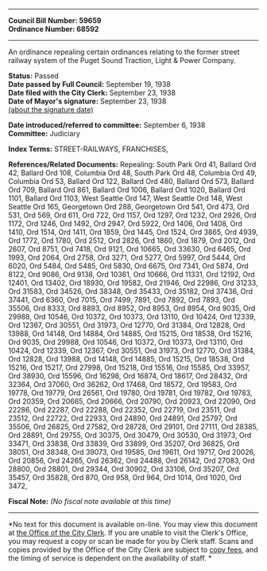 * * * * *  
  
**Council Bill Number: [](#h0)[](#h2)59659**   
**Ordinance Number: 68592**  
  
* * * * *  
  
An ordinance repealing certain ordinances relating to the former street railway system of the Puget Sound Traction, Light & Power Company.  
  
**Status:** Passed   
**Date passed by Full Council:** September 19, 1938   
**Date filed with the City Clerk:** September 23, 1938   
**Date of Mayor's signature:** September 23, 1938   
[(about the signature date)](/~public/approvaldate.htm)   
  
  
**Date introduced/referred to committee:** September 6, 1938   
**Committee:** Judiciary   
  
**Index Terms:** STREET-RAILWAYS, FRANCHISES,  
  
**References/Related Documents:** Repealing: South Park Ord 41, Ballard Ord 42, Ballard Ord 108, Columbia Ord 48, South Park Ord 48, Columbia Ord 49, Columbia Ord 53, Ballard Ord 122, Ballard Ord 480, Ballard Ord 573, Ballard Ord 709, Ballard Ord 861, Ballard Ord 1006, Ballard Ord 1020, Ballard Ord 1101, Ballard Ord 1103, West Seattle Ord 147, West Seattle Ord 148, West Seattle Ord 165, Georgetown Ord 288, Georgetown Ord 541, Ord 473, Ord 531, Ord 569, Ord 611, Ord 722, Ord 1157, Ord 1297, Ord 1232, Ord 2926, Ord 1172, Ord 1246, Ord 1492, Ord 2947, Ord 5922, Ord 1406, Ord 1408, Ord 1410, Ord 1514, Ord 1411, Ord 1859, Ord 1445, Ord 1524, Ord 3865, Ord 4939, Ord 1772, Ord 1780, Ord 2512, Ord 2826, Ord 1860, Ord 1879, Ord 2012, Ord 2607, Ord 8751, Ord 7418, Ord 9121, Ord 10665, Ord 33630, Ord 6465, Ord 1993, Ord 2064, Ord 2758, Ord 3271, Ord 5277, Ord 5997, Ord 5444, Ord 6020, Ord 5484, Ord 5485, Ord 5830, Ord 6675, Ord 7341, Ord 5874, Ord 8122, Ord 9086, Ord 9138, Ord 10361, Ord 10666, Ord 11331, Ord 12192, Ord 12401, Ord 13402, Ord 18930, Ord 19582, Ord 21946, Ord 22986, Ord 31233, Ord 31583, Ord 34526, Ord 38348, Ord 35433, Ord 35182, Ord 37436, Ord 37441, Ord 6360, Ord 7015, Ord 7499, 7891, Ord 7892, Ord 7893, Ord 35506, Ord 8333, Ord 8893, Ord 8952, Ord 8953, Ord 8954, Ord 9035, Ord 29988, Ord 10546, Ord 10372, Ord 10373, Ord 13110, Ord 10424, Ord 12339, Ord 12367, Ord 30551, Ord 31973, Ord 12770, Ord 31384, Ord 12828, Ord 13988, Ord 14148, Ord 14884, Ord 14885, Ord 15215, Ord 18538, Ord 15216, Ord 9035, Ord 29988, Ord 10546, Ord 10372, Ord 10373, Ord 13110, Ord 10424, Ord 12339, Ord 12367, Ord 30551, Ord 31973, Ord 12770, Ord 31384, Ord 12828, Ord 13988, Ord 14148, Ord 14885, Ord 15215, Ord 18538, Ord 15216, Ord 15217, Ord 27998, Ord 15218, Ord 15516, Ord 15585, Ord 33957, Ord 38930, Ord 15596, Ord 16298, Ord 16874, Ord 18617, Ord 28432, Ord 32364, Ord 37060, Ord 36262, Ord 17468, Ord 18572, Ord 19583, Ord 19778, Ord 19779, Ord 26561, Ord 19780, Ord 19781, Ord 19782, Ord 19783, Ord 20359, Ord 20665, Ord 20666, Ord 20790, Ord 20923, Ord 22090, Ord 22286, Ord 22287, Ord 22288, Ord 22352, Ord 22719, Ord 23511, Ord 23512, Ord 22722, Ord 22933, Ord 24890, Ord 24891, Ord 25797, Ord 35506, Ord 26825, Ord 27582, Ord 28728, Ord 29101, Ord 27111, Ord 28385, Ord 28891, Ord 29755, Ord 30375, Ord 30479, Ord 30530, Ord 31973, Ord 33471, Ord 33838, Ord 33839, Ord 33899, Ord 35207, Ord 36825, Ord 38051, Ord 38348, Ord 39073, Ord 19585, Ord 19611, Ord 19717, Ord 20026, Ord 20856, Ord 24265, Ord 26362, Ord 24488, Ord 26142, Ord 27083, Ord 28800, Ord 28801, Ord 29344, Ord 30902, Ord 33106, Ord 35207, Ord 35457, Ord 35828, Ord 870, Ord 958, Ord 964, Ord 1014, Ord 1020, Ord 3472,  
  
**Fiscal Note:** *(No fiscal note available at this time)*  
  
* * * * *  
  
*No text for this document is available on-line. You may view this document at [the Office of the City Clerk](http://www.seattle.gov/leg/clerk/contactUs.htm). If you are unable to visit the Clerk's Office, you may request a copy or scan be made for you by Clerk staff. Scans and copies provided by the Office of the City Clerk are subject to [copy fees](http://clerk.seattle.gov/~public/clerkfees.htm), and the timing of service is dependent on the availability of staff. *  
  
  
